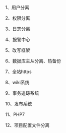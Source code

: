 1、用户分离

2、权限分离

3、日志分离

4、报警中心

5、改写框架

6、数据库主从分离、热备份

7、全站https

8、wiki系统

9、事务追踪系统

10、发布系统

11、PHP7

12、项目配置文件分离
